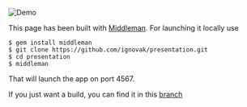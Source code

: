 ![Demo](http://ignovak.github.com/presentation)

This page has been built with [Middleman](http://middlemanapp.com).
For launching it locally use

    $ gem install middleman
    $ git clone https://github.com/ignovak/presentation.git
    $ cd presentation
    $ middleman

That will launch the app on port 4567.

If you just want a build, you can find it in this [branch](http://github.com/ignovak/presentation/tree/gh-pages/)
